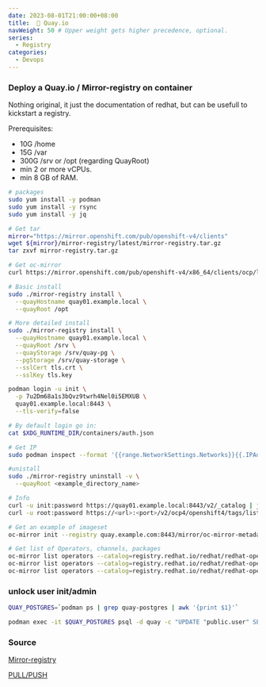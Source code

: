 ```yaml
---
date: 2023-08-01T21:00:00+08:00
title:  🚠 Quay.io
navWeight: 50 # Upper weight gets higher precedence, optional.
series:
  - Registry
categories:
  - Devops
---
```


### Deploy a Quay.io / Mirror-registry on container

Nothing original, it just the documentation of redhat, but can be usefull to kickstart a registry.

Prerequisites:
- 10G /home
- 15G /var
- 300G /srv or /opt (regarding QuayRoot)
- min 2 or more vCPUs.
- min 8 GB of RAM.

```bash
# packages 
sudo yum install -y podman
sudo yum install -y rsync
sudo yum install -y jq

# Get tar
mirror="https://mirror.openshift.com/pub/openshift-v4/clients"
wget ${mirror}/mirror-registry/latest/mirror-registry.tar.gz
tar zxvf mirror-registry.tar.gz

# Get oc-mirror
curl https://mirror.openshift.com/pub/openshift-v4/x86_64/clients/ocp/latest/oc-mirror.rhel9.tar.gz -O

# Basic install 
sudo ./mirror-registry install \
  --quayHostname quay01.example.local \
  --quayRoot /opt

# More detailed install
sudo ./mirror-registry install \
  --quayHostname quay01.example.local \
  --quayRoot /srv \
  --quayStorage /srv/quay-pg \
  --pgStorage /srv/quay-storage \
  --sslCert tls.crt \
  --sslKey tls.key

podman login -u init \
  -p 7u2Dm68a1s3bQvz9twrh4Nel0i5EMXUB \
  quay01.example.local:8443 \
  --tls-verify=false

# By default login go in:
cat $XDG_RUNTIME_DIR/containers/auth.json 

# Get IP
sudo podman inspect --format '{{range.NetworkSettings.Networks}}{{.IPAddress}}{{end}}' quay-app

#unistall 
sudo ./mirror-registry uninstall -v \
  --quayRoot <example_directory_name>

# Info
curl -u init:password https://quay01.example.local:8443/v2/_catalog | jq
curl -u root:password https://<url>:<port>/v2/ocp4/openshift4/tags/list | jq

# Get an example of imageset
oc-mirror init --registry quay.example.com:8443/mirror/oc-mirror-metadata

# Get list of Operators, channels, packages
oc-mirror list operators --catalog=registry.redhat.io/redhat/redhat-operator-index:v4.14
oc-mirror list operators --catalog=registry.redhat.io/redhat/redhat-operator-index:v4.14 --package=kubevirt-hyperconverged
oc-mirror list operators --catalog=registry.redhat.io/redhat/redhat-operator-index:v4.14 --package=kubevirt-hyperconverged --channel=stable
```

### unlock user init/admin

```bash
QUAY_POSTGRES=`podman ps | grep quay-postgres | awk '{print $1}'`

podman exec -it $QUAY_POSTGRES psql -d quay -c "UPDATE "public.user" SET invalid_login_attempts = 0 WHERE username = 'init'"
```

### Source

[Mirror-registry](https://docs.openshift.com/container-platform/4.14/installing/disconnected_install/installing-mirroring-creating-registry.html#mirror-registry-localhost_installing-mirroring-creating-registry)

[PULL/PUSH](https://access.redhat.com/documentation/en-us/red_hat_quay/3.8/html-single/deploy_red_hat_quay_for_proof-of-concept_non-production_purposes/index#push_and_pull_images)
